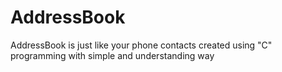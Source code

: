 # AddressBook
AddressBook is just like your phone contacts created using "C" programming with simple and understanding way 
